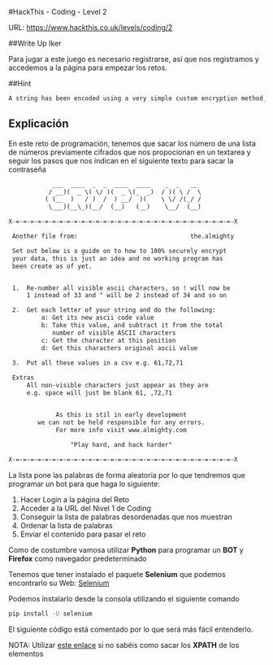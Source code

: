 #HackThis - Coding -  Level 2

URL:      https://www.hackthis.co.uk/levels/coding/2

##Write Up Iker

Para jugar a este juego es necesario registrarse, así que nos registramos y accedemos a la página para empezar los retos.

##Hint

```html
A string has been encoded using a very simple custom encryption method, [explained here](https://www.hackthis.co.uk/levels/extras/p2.txt), decrypt the message. You have a 5 second time limit for each attempt.
```

## Explicación

En este reto de programación, tenemos que sacar los número de una lista de números previamente cifrados que nos propocionan en un textarea y seguir los pasos que nos indican en el siguiente texto para sacar la contraseña

```html
            ___  ____  _  _  ____  ____    _  _   __  
           / __)(  _ \( \/ )(  _ \(_  _)  / )( \ /  \ 
          ( (__  )   / )  /  ) __/  )(    \ \/ /(_/ /           
           \___)(__\_)(__/  (__)   (__)    \__/  (__) 

X-=-=-=-=-=-=-=-=-=-=-=-=-=-=-=-=-=-=-=-=-=-=-=-=-=-=-=-=-=-=-X

 Another file from:                               the.almighty

 Set out below is a guide on to how to 100% securely encrypt
 your data, this is just an idea and no working program has
 been create as of yet.


 1.  Re-number all visible ascii characters, so ! will now be
     1 instead of 33 and " will be 2 instead of 34 and so on

 2.  Get each letter of your string and do the following:
         a: Get its new ascii code value
         b: Take this value, and subtract it from the total
            number of visible ASCII characters
         c: Get the character at this position
         d: Get this characters original ascii value
 
 3.  Put all these values in a csv e.g. 61,72,71

 Extras
     All non-visible characters just appear as they are
     e.g. space will just be blank 61, ,72,71


             As this is stil in early development
        we can not be held responsible for any errors.
             For more info visit www.almighty.com

                 "Play hard, and hack harder"
  
X-=-=-=-=-=-=-=-=-=-=-=-=-=-=-=-=-=-=-=-=-=-=-=-=-=-=-=-=-=-=-X
```



La lista pone las palabras de forma aleatoria por lo que tendremos que programar un bot para que haga lo siguiente:

1. Hacer Login a la página del Reto
2. Acceder a la URL del Nivel 1 de Coding
3. Conseguir la lista de palabras desordenadas que nos muestran
4. Ordenar la lista de palabras
5. Enviar el contenido para pasar el reto

Como de costumbre vamosa utilizar **Python** para programar un **BOT** y **Firefox** como navegador predeterminado

Tenemos que tener instalado el paquete **Selenium** que podemos encontrarlo su Web: [Selenium](https://pypi.python.org/pypi/selenium)

Podemos instalarlo desde la consola utilizando el siguiente comando

```bash
pip install -U selenium
```

El siguiente código está comentado por lo que será más fácil entenderlo. 

NOTA: Utilizar [este enlace](http://www.abodeqa.com/2012/10/07/using-firebug-in-selenium-webdriver-to-find-xpath-and-css-selector/) si no sabéis como sacar los **XPATH** de los elementos 
